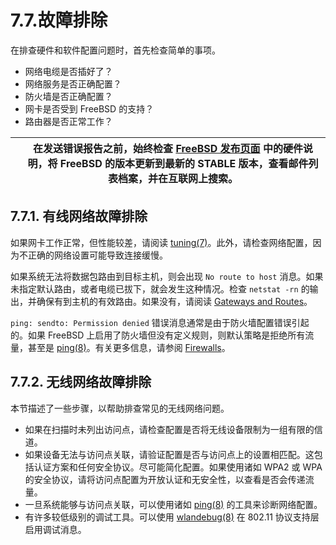 # 7.7.故障排除


在排查硬件和软件配置问题时，首先检查简单的事项。

- 网络电缆是否插好了？
- 网络服务是否正确配置？
- 防火墙是否正确配置？
- 网卡是否受到 FreeBSD 的支持？
- 路由器是否正常工作？

|     | 在发送错误报告之前，始终检查 [FreeBSD 发布页面](https://www.freebsd.org/releases/) 中的硬件说明，将 FreeBSD 的版本更新到最新的 STABLE 版本，查看邮件列表档案，并在互联网上搜索。 |
| --- | -------------------------------------------------------------------------------------------------------------------------------------------------------------------------------- |

## 7.7.1. 有线网络故障排除

如果网卡工作正常，但性能较差，请阅读 [tuning(7)](https://man.freebsd.org/cgi/man.cgi?query=tuning&sektion=7&format=html)。此外，请检查网络配置，因为不正确的网络设置可能导致连接缓慢。

如果系统无法将数据包路由到目标主机，则会出现 `No route to host` 消息。如果未指定默认路由，或者电缆已拔下，就会发生这种情况。检查 `netstat -rn` 的输出，并确保有到主机的有效路由。如果没有，请阅读 [Gateways and Routes](https://docs.freebsd.org/en/books/handbook/advanced-networking/#network-routing)。

`ping: sendto: Permission denied` 错误消息通常是由于防火墙配置错误引起的。如果 FreeBSD 上启用了防火墙但没有定义规则，则默认策略是拒绝所有流量，甚至是 [ping(8)](https://man.freebsd.org/cgi/man.cgi?query=ping&sektion=8&format=html)。有关更多信息，请参阅 [Firewalls](https://docs.freebsd.org/en/books/handbook/firewalls/#firewalls)。

## 7.7.2. 无线网络故障排除

本节描述了一些步骤，以帮助排查常见的无线网络问题。

- 如果在扫描时未列出访问点，请检查配置是否将无线设备限制为一组有限的信道。
- 如果设备无法与访问点关联，请验证配置是否与访问点上的设置相匹配。这包括认证方案和任何安全协议。尽可能简化配置。如果使用诸如 WPA2 或 WPA 的安全协议，请将访问点配置为开放认证和无安全性，以查看是否会传递流量。
- 一旦系统能够与访问点关联，可以使用诸如 [ping(8)](https://man.freebsd.org/cgi/man.cgi?query=ping&sektion=8&format=html) 的工具来诊断网络配置。
- 有许多较低级别的调试工具。可以使用 [wlandebug(8)](https://man.freebsd.org/cgi/man.cgi?query=wlandebug&sektion=8&format=html) 在 802.11 协议支持层启用调试消息。
